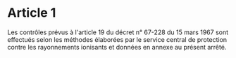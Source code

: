 # Article 1

Les contrôles prévus à l'article 19 du décret n° 67-228 du 15 mars 1967 sont effectués selon les méthodes élaborées par le service central de protection contre les rayonnements ionisants et données en annexe au présent arrêté.
